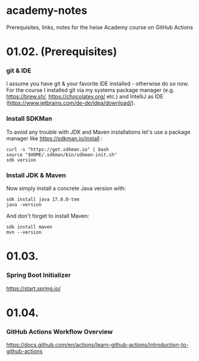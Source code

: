 # academy-notes
Prerequisites, links, notes for the heise Academy course on GitHub Actions

# 01.02. (Prerequisites)

### git & IDE

I assume you have git & your favorite IDE installed - otherwise do so now. For the course I installed git via my systems package manager (e.g. https://brew.sh/, https://chocolatey.org/ etc.) and IntelliJ as IDE (https://www.jetbrains.com/de-de/idea/download/).

### Install SDKMan

To avoid any trouble with JDK and Maven installations let's use a package manager like https://sdkman.io/install :

```
curl -s "https://get.sdkman.io" | bash
source "$HOME/.sdkman/bin/sdkman-init.sh"
sdk version
```

### Install JDK & Maven

Now simply install a concrete Java version with:

```
sdk install java 17.0.0-tem
java -version
```

And don't forget to install Maven:

```
sdk install maven
mvn --version
```






# 01.03.

### Spring Boot Initializer

https://start.spring.io/



# 01.04.

### GitHub Actions Workflow Overview

https://docs.github.com/en/actions/learn-github-actions/introduction-to-github-actions